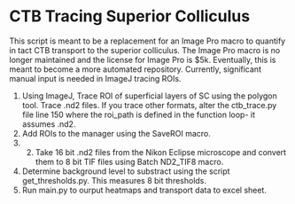 # CTB Tracing Superior Colliculus
This script is meant to be a replacement for an Image Pro macro to quantify in tact CTB transport to the superior colliculus. The Image Pro macro is no longer maintained and the license for Image Pro is $5k.
Eventually, this is meant to become a more automated repository. Currently, significant manual input is needed in ImageJ tracing ROIs. 

1. Using ImageJ, Trace ROI of superficial layers of SC using the polygon tool. Trace .nd2 files. If you trace other formats, alter the ctb_trace.py file line 150 where the roi_path is defined in the function loop- it assumes .nd2. 
2. Add ROIs to the manager using the SaveROI macro.
3. 2. Take 16 bit .nd2 files from the Nikon Eclipse microscope and convert them to 8 bit TIF files using Batch ND2_TIF8 macro.
4. Determine background level to substract using the script get_thresholds.py. This measures 8 bit thresholds. 
5. Run main.py to ourput heatmaps and transport data to excel sheet. 
